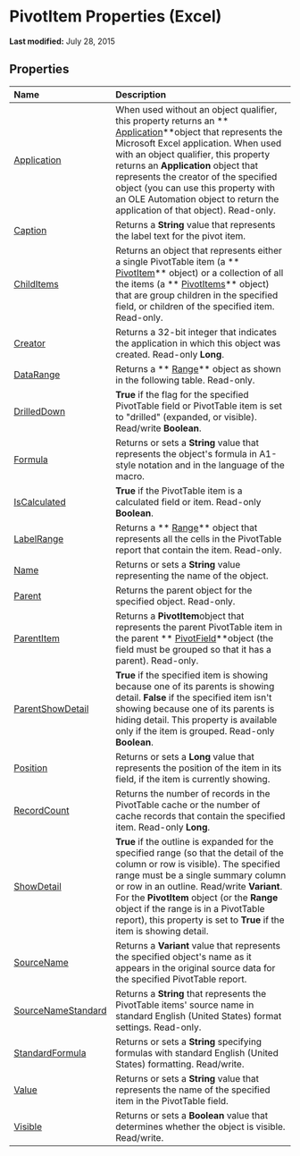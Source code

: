
# PivotItem Properties (Excel)

 **Last modified:** July 28, 2015


## Properties



|**Name**|**Description**|
|:-----|:-----|
| [Application](13770276-455d-6bdb-5fbd-9510bfeb7fcc.md)|When used without an object qualifier, this property returns an  ** [Application](19b73597-5cf9-4f56-8227-b5211f657f6f.md)**object that represents the Microsoft Excel application. When used with an object qualifier, this property returns an  **Application** object that represents the creator of the specified object (you can use this property with an OLE Automation object to return the application of that object). Read-only.|
| [Caption](5b7f3136-971e-6e11-f709-7fffbc86975a.md)|Returns a  **String** value that represents the label text for the pivot item.|
| [ChildItems](5ae6936e-0ae7-284a-1733-86ba292e8a9c.md)|Returns an object that represents either a single PivotTable item (a  ** [PivotItem](5829a1d9-0924-9ce8-1120-229e4595285a.md)** object) or a collection of all the items (a ** [PivotItems](df47021a-2b06-fa10-5712-58956c7ffe07.md)** object) that are group children in the specified field, or children of the specified item. Read-only.|
| [Creator](082bc742-a8f1-c680-affe-61544db97228.md)|Returns a 32-bit integer that indicates the application in which this object was created. Read-only  **Long**.|
| [DataRange](6946f4eb-60ef-0d7a-394a-cd7904967a02.md)|Returns a  ** [Range](b8207778-0dcc-4570-1234-f130532cc8cd.md)** object as shown in the following table. Read-only.|
| [DrilledDown](863909c6-7d2c-4b54-7fb9-de79a6487e4d.md)| **True** if the flag for the specified PivotTable field or PivotTable item is set to "drilled" (expanded, or visible). Read/write **Boolean**.|
| [Formula](c4e6a447-c910-79e5-701a-4f17210b7fb1.md)|Returns or sets a  **String** value that represents the object's formula in A1-style notation and in the language of the macro.|
| [IsCalculated](d6b4009b-591a-a6f7-3e4b-cf0f536f14bc.md)| **True** if the PivotTable item is a calculated field or item. Read-only **Boolean**.|
| [LabelRange](e318d105-c467-afae-2431-923847d3ed9e.md)|Returns a  ** [Range](b8207778-0dcc-4570-1234-f130532cc8cd.md)** object that represents all the cells in the PivotTable report that contain the item. Read-only.|
| [Name](b3861675-1f05-9e0d-442c-1cd95385ca09.md)|Returns or sets a  **String** value representing the name of the object.|
| [Parent](7fb64ab1-7f26-14a3-9639-e6c7c14d6ecf.md)|Returns the parent object for the specified object. Read-only.|
| [ParentItem](7d0959e5-5abc-c84f-7037-19b761f36294.md)|Returns a  **PivotItem**object that represents the parent PivotTable item in the parent  ** [PivotField](52784960-e2da-b43a-1e37-2d4dae61c6d8.md)**object (the field must be grouped so that it has a parent). Read-only.|
| [ParentShowDetail](7700aa5c-e90a-864f-b907-a84656ecdaaa.md)| **True** if the specified item is showing because one of its parents is showing detail. **False** if the specified item isn't showing because one of its parents is hiding detail. This property is available only if the item is grouped. Read-only **Boolean**.|
| [Position](07e78622-f869-40d0-276a-b015ebe7a90f.md)|Returns or sets a  **Long** value that represents the position of the item in its field, if the item is currently showing.|
| [RecordCount](2ba8ceff-5c9c-ed27-7b32-b9f9e7bd7ff0.md)|Returns the number of records in the PivotTable cache or the number of cache records that contain the specified item. Read-only  **Long**.|
| [ShowDetail](d79e3f27-ff7a-9bf2-313d-e1add3e386a7.md)| **True** if the outline is expanded for the specified range (so that the detail of the column or row is visible). The specified range must be a single summary column or row in an outline. Read/write **Variant**. For the  **PivotItem** object (or the **Range** object if the range is in a PivotTable report), this property is set to **True** if the item is showing detail.|
| [SourceName](9222dcaf-fb60-45c1-a230-4eb7201e1c2a.md)|Returns a  **Variant** value that represents the specified object's name as it appears in the original source data for the specified PivotTable report.|
| [SourceNameStandard](f8e25ad0-7a97-c19c-85b5-bf25e3553ca8.md)|Returns a  **String** that represents the PivotTable items' source name in standard English (United States) format settings. Read-only.|
| [StandardFormula](34410ff5-0330-f685-e508-94084e6f0e5d.md)|Returns or sets a  **String** specifying formulas with standard English (United States) formatting. Read/write.|
| [Value](0c7e33c2-6d28-7d82-f016-57d6d47515d7.md)|Returns or sets a  **String** value that represents the name of the specified item in the PivotTable field.|
| [Visible](baf4bbe8-2582-a431-1ca1-a676a364b47f.md)|Returns or sets a  **Boolean** value that determines whether the object is visible. Read/write.|
